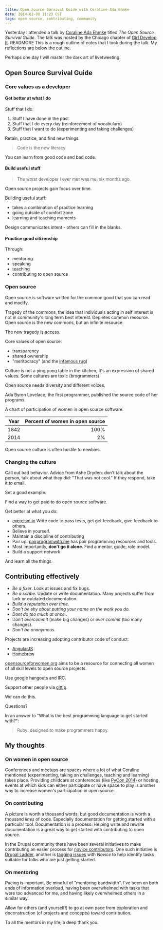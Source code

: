 ```yaml
---
title: Open Source Survival Guide with Coraline Ada Ehmke
date: 2014-02-08 11:23 CST
tags: open source, contributing, community
---
```


Yesterday I attended a talk by [Coraline Ada Ehmke][] titled _The Open Source 
Survival Guide_. The talk was hosted by the Chicago chapter of [Girl Develop It][].
READMORE 
This is a rough outline of notes that I took during the talk. My reflections are 
below the outline.

Perhaps one day I will master the dark art of livetweeting.

[Coraline Ada Ehmke]: http://bantik.github.io
[Girl Develop It]: http://www.meetup.com/Girl-Develop-It-Chicago-IL

## Open Source Survival Guide

### Core values as a developer

#### Get better at what I do

Stuff that I do:

1. Stuff I have done in the past
2. Stuff that I do every day (reinforcement of vocabulary)
3. Stuff that I want to do (experimenting and taking challenges)

Retain, practice, and find new things.

> Code is the new literacy.

You can learn from good code and bad code.

#### Build useful stuff

> The worst developer I ever met was me, six months ago.

Open source projects gain focus over time.

Building useful stuff:

* takes a combination of practice learning
* going outside of comfort zone
* learning and teaching moments

Design communicates intent - others can fill in the blanks.

#### Practice good citizenship

Through:

* mentoring
* speaking
* teaching
* contributing to open source

### Open source

Open source is software written for the common good that you can read 
and modify.

Tragedy of the commons, the idea that individuals acting in self interest 
is not in community's long term best interest. Depletes common resource.
Open source is the new commons, but an infinite resource.

The new tragedy is access.

Core values of open source:

* transparency
* shared ownership
* "meritocracy" (and the [infamous rug][])

Culture is not a ping pong table in the kitchen, it's an expression of 
shared values. Some cultures are toxic (brogrammers).

Open source needs diversity and different voices.

Ada Byron Lovelace, the first programmer, published the source code 
of her programs.

A chart of participation of women in open source software:

| Year | Percent of women in open source |
|------|--------------------------------:|
| 1842 |                            100% |
| 2014 |                              2% |

Open source culture is often hostile to newbies.

[infamous rug]: https://twitter.com/defunkt/statuses/426104782894284800

### Changing the culture

Call out bad behavior. Advice from Ashe Dryden: don't talk about the person, 
talk about what they did: "That was not cool." If they respond, take it to email.

Set a good example.

Find a way to get paid to do open source software. 

Get better at what you do:

* [exercism.io][] Write code to pass tests, get get feedback, give feedback 
  to others. 
* Believe in yourself.
* Maintain a discipline of contributing
* Pair up: [pairprogramwith.me][] has pair programming resources and tools.
* Most importantly, **don't go it alone**. Find a mentor, guide, role model. 
* Build a support network

And learn all the things.

[exercism.io]: http://exercism.io
[pairprogramwith.me]: http://pairprogramwith.me

## Contributing effectively

* *Be a fixer*. Look at issues and fix bugs.
* *Be a scribe*. Update or write documentation. Many projects suffer from
  lack or outdated documentation.
* *Build a reputation over time*.
* *Don't be shy about putting your name on the work you do.* 
* *Dont do too much at once.*.
* Don't _overcommit_ (make big changes) or _over commit_ (too many changes).
* *Don't be anonymous*.

Projects are increasing adopting contributor code of conduct:

* [AngularJS][]
* [Homebrew][]

[opensourceforwomen.org][] aims to be a resource for connecting all women 
of all skill levels to open source projects.

Use google hangouts and IRC. 

Support other people via [gittip][].

We can do this.

Questions?

In an answer to "What is the best programming language to get started with?":

> Ruby: designed to make programmers happy.

[AngularJS]: http://angularjs.org
[Homebrew]: http://brew.sh
[opensourceforwomen.org]: http://www.opensourceforwomen.org
[Gittip]: https://www.gittip.com

## My thoughts

### On women in open source

Conferences and meetups are spaces where a lot of what Coraline mentioned 
(experimenting, taking on challenges, teaching and learning) takes place.
Providing childcare at conferences (like [PyCon 2014][]) or hosting events
at which kids can either participate or have space to play is another
way to increase women's participation in open source.

[PyCon 2014]: https://us.pycon.org/2014/childcare/

### On contributing

A picture is worth a thousand words, but good documentation is worth a
thousand _lines_ of code. Especially documentation for getting started with
a particular tool. Documentation is a process. Helping write and rewrite
documentation is a great way to get started with contributing to open source.

In the Drupal community there have been several initiatives to make
contributing an easier process for [novice contributors][]. One such initiative
is [Drupal Ladder][], another is [tagging issues][] with _Novice_ to help
identify tasks suitable for folks who are just getting started.

[novice contributors]: https://drupal.org/novice
[Drupal Ladder]: http://drupalladder.org
[tagging issues]: http://webchick.net/node/96

### On mentoring

Pacing is important. Be mindful of "mentoring bandwidth". I've been on both ends 
of information overload, having been overwhelmed with tasks that were too 
advanced for me, and having likely overwhelmed others in a similar way.

Allow for others (and yourself!) to go at own pace from exploration and
deconstruction (of projects and concepts) toward contribution. 

To all the mentors in my life, a deep thank you.

